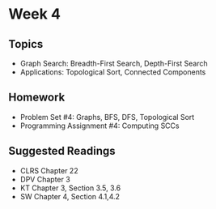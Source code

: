 # Week 4


## Topics

* Graph Search: Breadth-First Search, Depth-First Search
* Applications: Topological Sort, Connected Components


## Homework

* Problem Set #4: Graphs, BFS, DFS, Topological Sort
* Programming Assignment #4: Computing SCCs


## Suggested Readings

* CLRS Chapter 22
* DPV Chapter 3
* KT Chapter 3, Section 3.5, 3.6
* SW Chapter 4, Section 4.1,4.2
